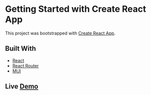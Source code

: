 # Getting Started with Create React App

This project was bootstrapped with [Create React App](https://github.com/facebook/create-react-app).

## Built With
- [React](https://reactjs.org/)
- [React Router](https://reactrouter.com/)
- [MUI](https://mui.com/)
## Live [Demo]()



